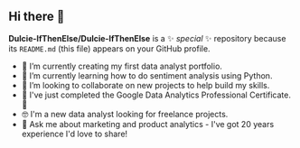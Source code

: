 ## Hi there 👋

**Dulcie-IfThenElse/Dulcie-IfThenElse** is a ✨ _special_ ✨ repository because its `README.md` (this file) appears on your GitHub profile.

- 🔭 I’m currently creating my first data analyst portfolio.
- 🌱 I’m currently learning how to do sentiment analysis using Python.
- 👯 I’m looking to collaborate on new projects to help build my skills.
- 💪 I've just completed the Google Data Analytics Professional Certificate. 🎉
- 🤓 I'm a new data analyst looking for freelance projects.
- 💬 Ask me about marketing and product analytics - I've got 20 years experience I'd love to share!
